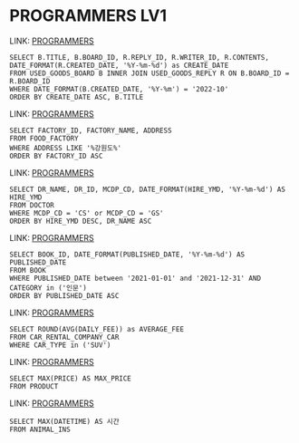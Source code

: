 PROGRAMMERS LV1
=======

LINK: [PROGRAMMERS](https://school.programmers.co.kr/learn/courses/30/lessons/164673)
```
SELECT B.TITLE, B.BOARD_ID, R.REPLY_ID, R.WRITER_ID, R.CONTENTS, DATE_FORMAT(R.CREATED_DATE, '%Y-%m-%d') as CREATE_DATE
FROM USED_GOODS_BOARD B INNER JOIN USED_GOODS_REPLY R ON B.BOARD_ID = R.BOARD_ID
WHERE DATE_FORMAT(B.CREATED_DATE, '%Y-%m') = '2022-10'
ORDER BY CREATE_DATE ASC, B.TITLE
```

LINK: [PROGRAMMERS](https://school.programmers.co.kr/learn/courses/30/lessons/131112)
```
SELECT FACTORY_ID, FACTORY_NAME, ADDRESS
FROM FOOD_FACTORY
WHERE ADDRESS LIKE '%강원도%'
ORDER BY FACTORY_ID ASC
```

LINK: [PROGRAMMERS](https://school.programmers.co.kr/learn/courses/30/lessons/132203)
```
SELECT DR_NAME, DR_ID, MCDP_CD, DATE_FORMAT(HIRE_YMD, '%Y-%m-%d') AS HIRE_YMD
FROM DOCTOR
WHERE MCDP_CD = 'CS' or MCDP_CD = 'GS'
ORDER BY HIRE_YMD DESC, DR_NAME ASC
```

LINK: [PROGRAMMERS](https://school.programmers.co.kr/learn/courses/30/lessons/144853)
```
SELECT BOOK_ID, DATE_FORMAT(PUBLISHED_DATE, '%Y-%m-%d') AS PUBLISHED_DATE
FROM BOOK
WHERE PUBLISHED_DATE between '2021-01-01' and '2021-12-31' AND CATEGORY in ('인문')
ORDER BY PUBLISHED_DATE ASC
```

LINK: [PROGRAMMERS](https://school.programmers.co.kr/learn/courses/30/lessons/151136)
```
SELECT ROUND(AVG(DAILY_FEE)) as AVERAGE_FEE
FROM CAR_RENTAL_COMPANY_CAR 
WHERE CAR_TYPE in ('SUV')
```

LINK: [PROGRAMMERS](https://school.programmers.co.kr/learn/courses/30/lessons/131697)
```
SELECT MAX(PRICE) AS MAX_PRICE
FROM PRODUCT
```

LINK: [PROGRAMMERS](https://school.programmers.co.kr/learn/courses/30/lessons/59415)
```
SELECT MAX(DATETIME) AS 시간
FROM ANIMAL_INS
```

